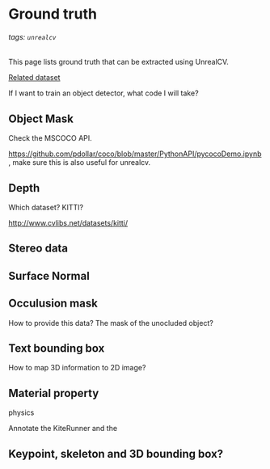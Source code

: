 # Ground truth

###### tags: `unrealcv`

This page lists ground truth that can be extracted using UnrealCV.

[Related dataset](https://hackmd.io/IYThFYQYwZgMwLQFMBGIAcCAsUQDYF1gBGGBAE2DwCYUtgAGEYpAdiA=?both)

If I want to train an object detector, what code I will take?

## Object Mask

Check the MSCOCO API.

https://github.com/pdollar/coco/blob/master/PythonAPI/pycocoDemo.ipynb, make sure this is also useful for unrealcv.

## Depth

Which dataset? KITTI?

http://www.cvlibs.net/datasets/kitti/

## Stereo data

## Surface Normal

## Occulusion mask

How to provide this data? The mask of the unocluded object?

## Text bounding box

How to map 3D information to 2D image?

## Material property

physics

Annotate the KiteRunner and the 

## Keypoint, skeleton and 3D bounding box?

